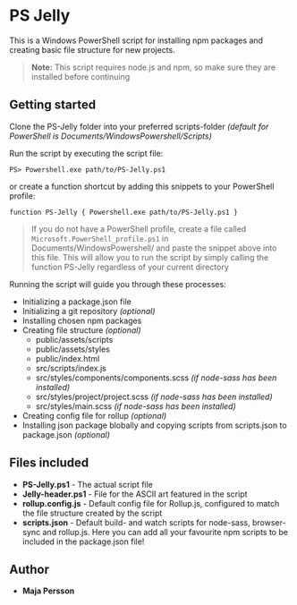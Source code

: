 # PS Jelly

This is a Windows PowerShell script for installing npm packages and creating basic file structure for new projects.

>**Note:** This script requires node.js and npm, so make sure they are installed before continuing

## Getting started 

Clone the PS-Jelly folder into your preferred scripts-folder *(default for PowerShell is Documents/WindowsPowershell/Scripts)*

Run the script by executing the script file:

`PS> Powershell.exe path/to/PS-Jelly.ps1`

or create a function shortcut by adding this snippets to your PowerShell profile:

`function PS-Jelly { Powershell.exe path/to/PS-Jelly.ps1 }`

> If you do not have a PowerShell profile, create a file called `Microsoft.PowerShell_profile.ps1` in Documents/WindowsPowershell/ and paste the snippet above into this file. This will allow you to run the script by simply calling the function PS-Jelly regardless of your current directory

Running the script will guide you through these processes:
- Initializing a package.json file
- Initializing a git repository *(optional)*
- Installing chosen npm packages
- Creating file structure *(optional)*
  - public/assets/scripts
  - public/assets/styles
  - public/index.html
  - src/scripts/index.js
  - src/styles/components/components.scss *(if node-sass has been installed)*
  - src/styles/project/project.scss *(if node-sass has been installed)*
  - src/styles/main.scss *(if node-sass has been installed)*
- Creating config file for rollup *(optional)*
- Installing json package blobally and copying scripts from scripts.json to package.json *(optional)*

## Files included
- **PS-Jelly.ps1** - The actual script file
- **Jelly-header.ps1** - File for the ASCII art featured in the script
- **rollup.config.js** - Default config file for Rollup.js, configured to match the file structure created by the script
- **scripts.json** - Default build- and watch scripts for node-sass, browser-sync and rollup.js. Here you can add all your favourite npm scripts to be included in the package.json file!

## Author
- **Maja Persson**
